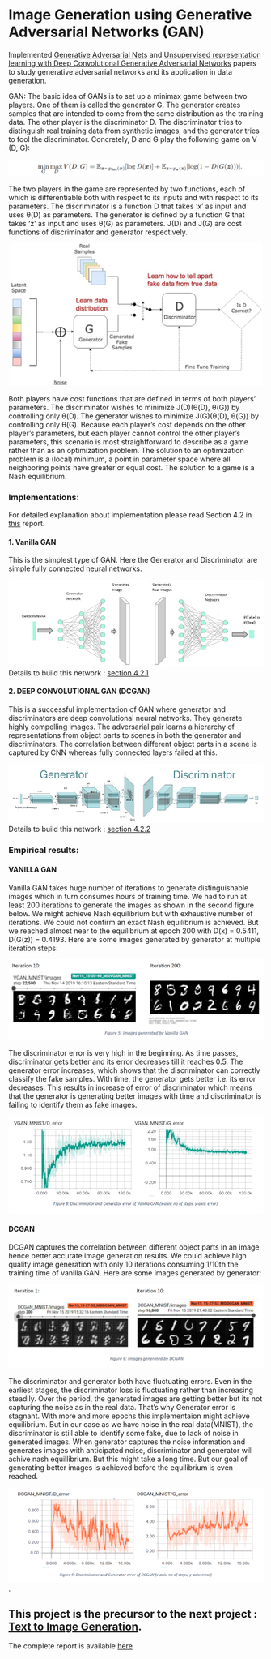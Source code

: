 # Image Generation using Generative Adversarial Networks (GAN)

Implemented [Generative Adversarial Nets](https://arxiv.org/pdf/1406.2661.pdf) and [Unsupervised representation learning
with Deep Convolutional Generative Adversarial Networks](https://arxiv.org/pdf/1511.06434.pdf) papers to study generative adversarial networks and its application in data generation. 

GAN:
The basic idea of GANs is to set up a minimax game between two players. One of them is called the generator G. The
generator creates samples that are intended to come from the same distribution as the training data. The other player
is the discriminator D. The discriminator tries to distinguish real training data from synthetic images, and the generator
tries to fool the discriminator. Concretely, D and G play the following game on V (D, G):

![](images/minimax_desc_gen.png)

The two players in the game are represented by two functions, each of which is differentiable both with respect to its
inputs and with respect to its parameters. The discriminator is a function D that takes ‘x’ as input and uses θ(D) as
parameters. The generator is defined by a function G that takes ‘z’ as input and uses θ(G) as parameters. J(D) and J(G) are
cost functions of discriminator and generator respectively.

![](images/architecture.jpg)

Both players have cost functions that are defined in terms of both players’ parameters. The discriminator wishes to
minimize J(D)(θ(D), θ(G)) by controlling only θ(D). The generator wishes to minimize J(G)(θ(D), θ(G)) by controlling only θ(G).
Because each player’s cost depends on the other player’s parameters, but each player cannot control the other player’s
parameters, this scenario is most straightforward to describe as a game rather than as an optimization problem. The
solution to an optimization problem is a (local) minimum, a point in parameter space where all neighboring points have
greater or equal cost. The solution to a game is a Nash equilibrium.

### Implementations:
For detailed explanation about implementation please read Section 4.2 in [this](https://github.com/anant10/GAN-Text2Image-ReverseOCR/blob/master/Text%20to%20Image%20Synthesis%20using%20GAN%20Final%20Report.pdf) report.

#### 1. Vanilla GAN
This is the simplest type of GAN. Here the Generator and Discriminator are simple fully connected neural networks.

![](images/VanillaGan.JPG)
Details to build this network : [section 4.2.1](https://github.com/anant10/GAN-Text2Image-ReverseOCR/blob/master/Text%20to%20Image%20Synthesis%20using%20GAN%20Final%20Report.pdf)


#### 2. DEEP CONVOLUTIONAL GAN (DCGAN)
This is a successful implementation of GAN where generator and discriminators are deep convolutional neural
networks. They generate highly compelling images. The adversarial pair learns a hierarchy of representations from
object parts to scenes in both the generator and discriminators. The correlation between different object parts in a
scene is captured by CNN whereas fully connected layers failed at this.

![](images/DCGAN.png)
Details to build this network : [section 4.2.2](https://github.com/anant10/GAN-Text2Image-ReverseOCR/blob/master/Text%20to%20Image%20Synthesis%20using%20GAN%20Final%20Report.pdf)

### Empirical results:
#### VANILLA GAN

Vanilla GAN takes huge number of iterations to generate distinguishable images which in turn consumes hours of
training time. We had to run at least 200 iterations to generate the images as shown in the second figure below. We
might achieve Nash equilibrium but with exhaustive number of iterations. We could not confirm an exact Nash
equilibrium is achieved. But we reached almost near to the equilibrium at epoch 200 with D(x) = 0.5411, D(G(z)) =
0.4193.
Here are some images generated by generator at multiple iteration steps:

![](images/VanillaGAN_gen_results.png)

The discriminator error is very high in the beginning. As time passes, discriminator gets better and its error decreases
till it reaches 0.5. The generator error increases, which shows that the discriminator can correctly classify the fake
samples.
With time, the generator gets better i.e. its error decreases. This results in increase of error of discriminator which
means that the generator is generating better images with time and discriminator is failing to identify them as fake
images.

![](images/VanillaGAN_error.png)



#### DCGAN

DCGAN captures the correlation between different object parts in an image, hence better accurate image generation
results. We could achieve high quality image generation with only 10 iterations consuming 1/10th the training time of
vanilla GAN.
Here are some images generated by generator:

![](images/DCGAN_gen_results.png)

The discriminator and generator both have fluctuating errors. Even in the earliest stages, the discriminator loss is
fluctuating rather than increasing steadily. Over the period, the generated images are getting better but its not
capturing the noise as in the real data. That’s why Generator error is stagnant. With more and more epochs this
implementaion might achieve equilibrium. But in our case as we have noise in the real data(MNIST), the discriminator
is still able to identify some fake, due to lack of noise in generated images. When generator captures the noise
information and generates images with anticipated noise, discriminator and generator will achive nash equillibrium.
But this might take a long time. But our goal of generating better images is achieved before the equilibrium is even
reached.

![](images/DCGAN_error.png).


## This project is the precursor to the next project : [Text to Image Generation](https://github.com/anant10/GAN-Text2Image-ReverseOCR).
The complete report is available [here](https://github.com/anant10/GAN-Text2Image-ReverseOCR/blob/master/Text%20to%20Image%20Synthesis%20using%20GAN%20Final%20Report.pdf)
